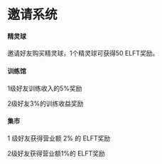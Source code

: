 # 邀请系统

#### 精灵球

邀请好友购买精灵球，1个精灵球可获得50 ELFT奖励。

#### 训练馆

1级好友训练收入的5%奖励

2级好友3%的训练收益奖励

#### 集市

1 级好友获得营业额 2% 的 ELFT奖励

2级好友获得营业额1%的 ELFT奖励
